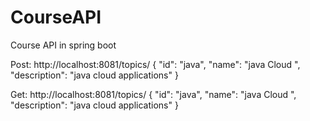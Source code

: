 # CourseAPI
Course API in spring boot 

Post: http://localhost:8081/topics/
 {
        "id": "java",
        "name": "java Cloud ",
        "description": "java cloud applications"
    }
    
Get: http://localhost:8081/topics/
 {
        "id": "java",
        "name": "java Cloud ",
        "description": "java cloud applications"
    }
    
    
